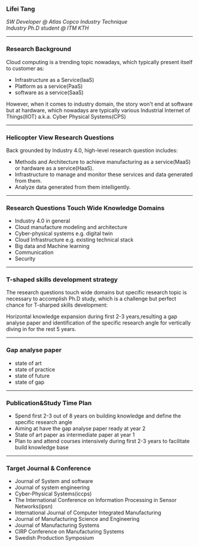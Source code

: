 ### Lifei Tang  
*SW Developer @ Atlas Copco Industry Technique*  
*Industry Ph.D student @ ITM KTH*

---

### Research Background

Cloud computing is a trending topic nowadays, which typically present itself to customer as:
 * Infrastructure as a Service(IaaS)
 * Platform as a service(PaaS)
 * software as a service(SaaS) 

However, when it comes to industry domain, the story won't end at software but at hardware, which nowadays are typically various Industrial Internet of Things(IIOT) a.k.a. Cyber Physical Systems(CPS) 

---

### Helicopter View Research Questions
Back grounded by Industry 4.0, high-level research question includes: 
 * Methods and Architecture to achieve manufacturing as a service(MaaS) or hardware as a service(HaaS).
 * Infrastructure to manage and monitor these services and data generated from them. 
 * Analyze data generated from them intelligently.

---

### Research Questions Touch Wide Knowledge Domains
* Industry 4.0 in general
* Cloud manufacture modeling and architecture
* Cyber-physical systems e.g. digital twin
* Cloud Infrastructure e.g. existing technical stack
* Big data and Machine learning 
* Communication 
* Security

---

### T-shaped skills development strategy
The research questions touch wide domains but specific research topic is necessary to accomplish Ph.D study, which is a challenge but perfect chance for T-sharped skills development:  

Horizontal knowledge expansion during first 2-3 years,resulting a gap analyse paper and identification of the specific research angle for vertically diving in for the rest 5 years.

---

### Gap analyse paper 
 * state of art
 * state of practice
 * state of future
 * state of gap

---

### Publication&Study Time Plan
 * Spend first 2-3 out of 8 years on building knowledge and define the specific research angle
 * Aiming at have the gap analyse paper ready at year 2
 * State of art paper as intermediate paper at year 1
 * Plan to and attend courses intensively during first 2-3 years to facilitate build knowledge base 

---

### Target Journal & Conference
 * Journal of System and software
 * Journal of system engineering
 * Cyber-Physical Systems(iccps)
 * The International Conference on Information Processing in Sensor Networks(ipsn)
 * International Journal of Computer Integrated Manufacturing
 * Journal of Manufacturing Science and Engineering
 * Journal of Manufacturing Systems
 * CIRP Conference on Manufacturing Systems
 * Swedish Production Symposium  
